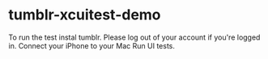 # tumblr-xcuitest-demo
To run the test instal tumblr. Please log out of your account if you're logged in. 
Connect your iPhone to your Mac
Run UI tests. 
